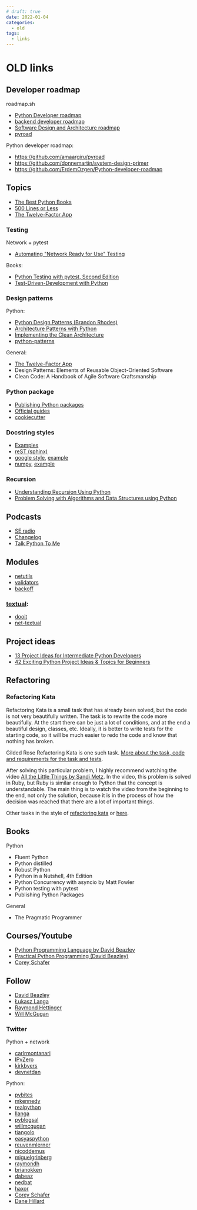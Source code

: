 ```yaml
---
# draft: true 
date: 2022-01-04
categories:
  - old
tags:
  - links
---
```


# OLD links


<!-- more -->


## Developer roadmap

roadmap.sh

* [Python Developer roadmap](https://roadmap.sh/python)
* [backend developer roadmap](https://roadmap.sh/backend)
* [Software Design and Architecture roadmap](https://roadmap.sh/software-design-architecture)
* [pyroad](https://github.com/amaargiru/pyroad)


Python developer roadmap:

* https://github.com/amaargiru/pyroad
* https://github.com/donnemartin/system-design-primer
* https://github.com/ErdemOzgen/Python-developer-roadmap

## Topics

* [The Best Python Books](https://realpython.com/best-python-books/)
* [500 Lines or Less](https://aosabook.org/en/500L/a-web-crawler-with-asyncio-coroutines.html)
* [The Twelve-Factor App](https://12factor.net/)


### Testing

Network + pytest

* [Automating "Network Ready for Use" Testing](https://youtu.be/2_tZVWMVEUQ?t=3996)

Books:

* [Python Testing with pytest, Second Edition](https://pragprog.com/titles/bopytest2/python-testing-with-pytest-second-edition/)
* [Test-Driven-Development with Python](https://www.obeythetestinggoat.com/)

### Design patterns

Python:

* [Python Design Patterns (Brandon Rhodes)](https://python-patterns.guide/)
* [Architecture Patterns with Python](https://www.cosmicpython.com/)
* [Implementing the Clean Architecture](https://cleanarchitecture.io/)
* [python-patterns](https://github.com/faif/python-patterns/tree/master)


General:

* [The Twelve-Factor App](https://12factor.net/)
* Design Patterns: Elements of Reusable Object-Oriented Software
* Clean Code: A Handbook of Agile Software Craftsmanship

### Python package

* [Publishing Python packages](https://www.manning.com/books/publishing-python-packages)
* [Official guides](https://packaging.python.org/en/latest/)
* [cookiecutter](https://cookiecutter-pypackage.readthedocs.io/en/latest/tutorial.html)

### Docstring styles

* [Examples](https://stackoverflow.com/a/24385103)
* [reST (sphinx)](https://sphinx-rtd-tutorial.readthedocs.io/en/latest/docstrings.html)
* [google style](https://google.github.io/styleguide/pyguide.html#381-docstrings), [example](https://sphinxcontrib-napoleon.readthedocs.io/en/latest/example_google.html)
* [numpy](https://numpydoc.readthedocs.io/en/latest/example.html#example), [example](https://sphinxcontrib-napoleon.readthedocs.io/en/latest/example_numpy.html#example-numpy)

### Recursion

* [Understanding Recursion Using Python](https://understanding-recursion.readthedocs.io/en/latest/index.html)
* [Problem Solving with Algorithms and Data Structures using Python](https://runestone.academy/ns/books/published/pythonds/Recursion/toctree.html)

## Podcasts

* [SE radio](https://www.se-radio.net/)
* [Changelog](https://changelog.com/podcast)
* [Talk Python To Me](https://talkpython.fm/episodes/all)

## Modules

* [netutils](https://github.com/networktocode/netutils)
* [validators](https://validators.readthedocs.io/en/latest/)
* [backoff](https://github.com/litl/backoff)

### [textual](https://textual.textualize.io/):

* [dooit](https://github.com/kraanzu/dooit)
* [net-textual](https://github.com/JulioPDX/net-textual)



## Project ideas

* [13 Project Ideas for Intermediate Python Developers](https://realpython.com/intermediate-python-project-ideas/)
* [42 Exciting Python Project Ideas & Topics for Beginners](https://www.upgrad.com/blog/python-projects-ideas-topics-beginners/)


## Refactoring

### Refactoring Kata

Refactoring Kata is a small task that has already been solved, but the code
is not very beautifully written. The task is to rewrite the code more
beautifully. At the start there can be just a lot of conditions, and at the end
a beautiful design, classes, etc. Ideally, it is better to write tests for the
starting code, so it will be much easier to redo the code and know that nothing
has broken.

Gilded Rose Refactoring Kata is one such task. [More about the task, code and requirements for the task and tests](https://github.com/emilybache/GildedRose-Refactoring-Kata).


After solving this particular problem, I highly recommend watching the video
[All the Little Things by Sandi Metz](https://youtu.be/8bZh5LMaSmE).
In the video, this problem is solved in Ruby, but Ruby is similar enough to
Python that the concept is understandable.  The main thing is to watch the
video from the beginning to the end, not only the solution, because it is in
the process of how the decision was reached that there are a lot of important
things.

Other tasks in the style of [refactoring kata](https://github.com/emilybache?tab=repositories&q=refactoring&type=&language=&sort=) or [here](https://kata-log.rocks/refactoring).


## Books

Python

* Fluent Python
* Python distilled
* Robust Python
* Python in a Nutshell, 4th Edition
* Python Concurrency with asyncio by Matt Fowler
* Python testing with pytest
* Publishing Python Packages

General

* The Pragmatic Programmer

## Courses/Youtube

* [Python Programming Language by David Beazley](https://www.oreilly.com/library/view/python-programming-language/9780134217314/)
* [Practical Python Programming (David Beazley)](https://dabeaz-course.github.io/practical-python/Notes/Contents.html)
* [Corey Schafer](https://www.youtube.com/@coreyms/playlists)

## Follow

* [David Beazley](https://twitter.com/dabeaz)
* [Łukasz Langa](https://twitter.com/llanga)
* [Raymond Hettinger](https://twitter.com/raymondh)
* [Will McGugan](https://twitter.com/willmcgugan)

### Twitter

Python + network

* [carlrmontanari](https://twitter.com/carlrmontanari)
* [IPvZero](https://twitter.com/IPvZero)
* [kirkbyers](https://twitter.com/kirkbyers)
* [devnetdan](https://twitter.com/devnetdan)


Python:

* [pybites](https://twitter.com/pybites)
* [mkennedy](https://twitter.com/mkennedy)
* [realpython](https://twitter.com/realpython)
* [llanga](https://twitter.com/llanga)
* [pyblogsal](https://twitter.com/pyblogsal)
* [willmcgugan](https://twitter.com/willmcgugan)
* [tiangolo](https://twitter.com/tiangolo)
* [easyaspython](https://twitter.com/easyaspython)
* [reuvenmlerner](https://twitter.com/reuvenmlerner)
* [nicoddemus](https://twitter.com/nicoddemus)
* [miguelgrinberg](https://twitter.com/miguelgrinberg)
* [raymondh](https://twitter.com/raymondh)
* [brianokken](https://twitter.com/brianokken)
* [dabeaz](https://twitter.com/dabeaz)
* [nedbat](https://twitter.com/nedbat)
* [haxor](https://twitter.com/haxor)
* [Corey Schafer](https://twitter.com/coreymschafer)
* [Dane Hillard](https://twitter.com/easyaspython)
